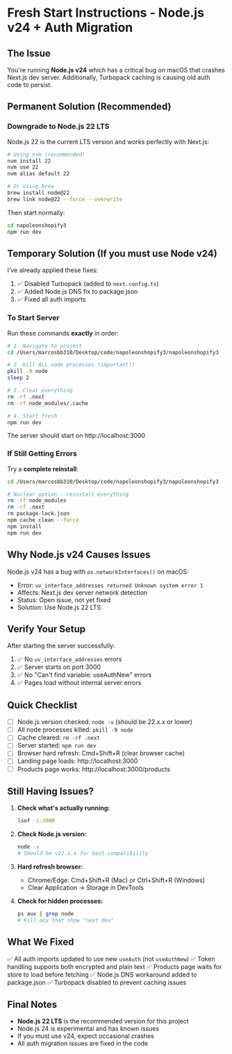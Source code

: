 # Fresh Start Instructions - Node.js v24 + Auth Migration

## The Issue
You're running **Node.js v24** which has a critical bug on macOS that crashes Next.js dev server. Additionally, Turbopack caching is causing old auth code to persist.

## Permanent Solution (Recommended)

### Downgrade to Node.js 22 LTS

Node.js 22 is the current LTS version and works perfectly with Next.js:

```bash
# Using nvm (recommended)
nvm install 22
nvm use 22
nvm alias default 22

# Or using brew
brew install node@22
brew link node@22 --force --overwrite
```

Then start normally:
```bash
cd napoleonshopify3
npm run dev
```

## Temporary Solution (If you must use Node v24)

I've already applied these fixes:

1. ✅ Disabled Turbopack (added to `next.config.ts`)
2. ✅ Added Node.js DNS fix to package.json
3. ✅ Fixed all auth imports

### To Start Server

Run these commands **exactly** in order:

```bash
# 1. Navigate to project
cd /Users/marcosbb310/Desktop/code/napoleonshopify3/napoleonshopify3

# 2. Kill ALL node processes (important!)
pkill -9 node
sleep 2

# 3. Clear everything
rm -rf .next
rm -rf node_modules/.cache

# 4. Start fresh
npm run dev
```

The server should start on http://localhost:3000

### If Still Getting Errors

Try a **complete reinstall**:

```bash
cd /Users/marcosbb310/Desktop/code/napoleonshopify3/napoleonshopify3

# Nuclear option - reinstall everything
rm -rf node_modules
rm -rf .next
rm package-lock.json
npm cache clean --force
npm install
npm run dev
```

## Why Node.js v24 Causes Issues

Node.js v24 has a bug with `os.networkInterfaces()` on macOS:
- Error: `uv_interface_addresses returned Unknown system error 1`
- Affects: Next.js dev server network detection
- Status: Open issue, not yet fixed
- Solution: Use Node.js 22 LTS

## Verify Your Setup

After starting the server successfully:

1. ✅ No `uv_interface_addresses` errors
2. ✅ Server starts on port 3000
3. ✅ No "Can't find variable: useAuthNew" errors
4. ✅ Pages load without internal server errors

## Quick Checklist

- [ ] Node.js version checked: `node -v` (should be 22.x.x or lower)
- [ ] All node processes killed: `pkill -9 node`
- [ ] Cache cleared: `rm -rf .next`
- [ ] Server started: `npm run dev`
- [ ] Browser hard refresh: Cmd+Shift+R (clear browser cache)
- [ ] Landing page loads: http://localhost:3000
- [ ] Products page works: http://localhost:3000/products

## Still Having Issues?

1. **Check what's actually running:**
   ```bash
   lsof -i:3000
   ```

2. **Check Node.js version:**
   ```bash
   node -v
   # Should be v22.x.x for best compatibility
   ```

3. **Hard refresh browser:**
   - Chrome/Edge: Cmd+Shift+R (Mac) or Ctrl+Shift+R (Windows)
   - Clear Application → Storage in DevTools

4. **Check for hidden processes:**
   ```bash
   ps aux | grep node
   # Kill any that show "next dev"
   ```

## What We Fixed

✅ All auth imports updated to use new `useAuth` (not `useAuthNew`)
✅ Token handling supports both encrypted and plain text
✅ Products page waits for store to load before fetching
✅ Node.js DNS workaround added to package.json
✅ Turbopack disabled to prevent caching issues

## Final Notes

- **Node.js 22 LTS** is the recommended version for this project
- Node.js 24 is experimental and has known issues
- If you must use v24, expect occasional crashes
- All auth migration issues are fixed in the code

